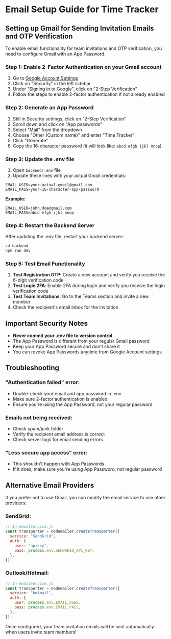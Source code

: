# Email Setup Guide for Time Tracker

## Setting up Gmail for Sending Invitation Emails and OTP Verification

To enable email functionality for team invitations and OTP verification, you need to configure Gmail with an App Password.

### Step 1: Enable 2-Factor Authentication on your Gmail account

1. Go to [Google Account Settings](https://myaccount.google.com/)
2. Click on "Security" in the left sidebar
3. Under "Signing in to Google", click on "2-Step Verification"
4. Follow the steps to enable 2-factor authentication if not already enabled

### Step 2: Generate an App Password

1. Still in Security settings, click on "2-Step Verification"
2. Scroll down and click on "App passwords"
3. Select "Mail" from the dropdown
4. Choose "Other (Custom name)" and enter "Time Tracker"
5. Click "Generate"
6. Copy the 16-character password (it will look like: `abcd efgh ijkl mnop`)

### Step 3: Update the .env file

1. Open `backend/.env` file
2. Update these lines with your actual Gmail credentials:

```env
EMAIL_USER=your-actual-email@gmail.com
EMAIL_PASS=your-16-character-app-password
```

**Example:**

```env
EMAIL_USER=john.doe@gmail.com
EMAIL_PASS=abcd efgh ijkl mnop
```

### Step 4: Restart the Backend Server

After updating the .env file, restart your backend server:

```bash
cd backend
npm run dev
```

### Step 5: Test Email Functionality

1. **Test Registration OTP**: Create a new account and verify you receive the 6-digit verification code
2. **Test Login 2FA**: Enable 2FA during login and verify you receive the login verification code
3. **Test Team Invitations**: Go to the Teams section and invite a new member
4. Check the recipient's email inbox for the invitation

## Important Security Notes

- **Never commit your .env file to version control**
- The App Password is different from your regular Gmail password
- Keep your App Password secure and don't share it
- You can revoke App Passwords anytime from Google Account settings

## Troubleshooting

### "Authentication failed" error:

- Double-check your email and app password in .env
- Make sure 2-factor authentication is enabled
- Ensure you're using the App Password, not your regular password

### Emails not being received:

- Check spam/junk folder
- Verify the recipient email address is correct
- Check server logs for email sending errors

### "Less secure app access" error:

- This shouldn't happen with App Passwords
- If it does, make sure you're using App Password, not regular password

## Alternative Email Providers

If you prefer not to use Gmail, you can modify the email service to use other providers:

### SendGrid:

```javascript
// In emailService.js
const transporter = nodemailer.createTransporter({
  service: "SendGrid",
  auth: {
    user: "apikey",
    pass: process.env.SENDGRID_API_KEY,
  },
});
```

### Outlook/Hotmail:

```javascript
// In emailService.js
const transporter = nodemailer.createTransporter({
  service: "hotmail",
  auth: {
    user: process.env.EMAIL_USER,
    pass: process.env.EMAIL_PASS,
  },
});
```

Once configured, your team invitation emails will be sent automatically when users invite team members!
